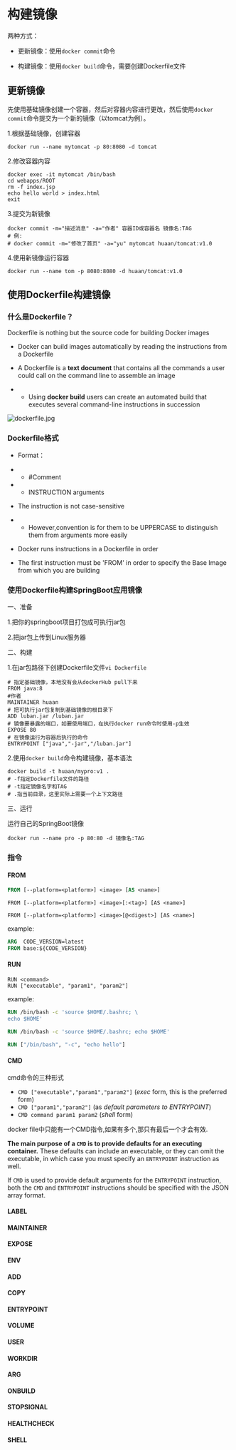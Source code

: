 # 构建镜像

两种方式：



- 更新镜像：使用`docker commit`命令

- 构建镜像：使用`docker build`命令，需要创建Dockerfile文件

## 更新镜像

先使用基础镜像创建一个容器，然后对容器内容进行更改，然后使用`docker commit`命令提交为一个新的镜像（以tomcat为例）。

1.根据基础镜像，创建容器

```
docker run --name mytomcat -p 80:8080 -d tomcat
```



2.修改容器内容

```
docker exec -it mytomcat /bin/bash
cd webapps/ROOT
rm -f index.jsp
echo hello world > index.html
exit
```



3.提交为新镜像

```
docker commit -m="描述消息" -a="作者" 容器ID或容器名 镜像名:TAG
# 例:
# docker commit -m="修改了首页" -a="yu" mytomcat huaan/tomcat:v1.0
```



4.使用新镜像运行容器

```
docker run --name tom -p 8080:8080 -d huaan/tomcat:v1.0
```

## 使用Dockerfile构建镜像

### 什么是Dockerfile？



Dockerfile is nothing but the source code for building Docker images

- Docker can build images automatically by reading the instructions from a Dockerfile

- A Dockerfile is a **text document** that contains all the commands a user could call on the command line to assemble an image

- - Using **docker build** users can create an automated build that executes several command-line instructions in succession



![dockerfile.jpg](https://cdn.nlark.com/yuque/0/2020/jpeg/365147/1587017706307-8195b999-d90b-467a-a24f-15969ee89493.jpeg)

### Dockerfile格式

- Format：

- - \#Comment

- - INSTRUCTION arguments

- The instruction is not case-sensitive

- - However,convention is for them to be UPPERCASE to distinguish them from arguments more easily

- Docker runs instructions in a Dockerfile in order

- The first instruction must be 'FROM' in order to specify the Base Image from which you are building

### 使用Dockerfile构建SpringBoot应用镜像

一、准备

1.把你的springboot项目打包成可执行jar包

2.把jar包上传到Linux服务器



二、构建

1.在jar包路径下创建Dockerfile文件`vi Dockerfile`

```
# 指定基础镜像，本地没有会从dockerHub pull下来
FROM java:8
#作者
MAINTAINER huaan
# 把可执行jar包复制到基础镜像的根目录下
ADD luban.jar /luban.jar
# 镜像要暴露的端口，如要使用端口，在执行docker run命令时使用-p生效
EXPOSE 80
# 在镜像运行为容器后执行的命令
ENTRYPOINT ["java","-jar","/luban.jar"]
```



2.使用`docker build`命令构建镜像，基本语法

```
docker build -t huaan/mypro:v1 .
# -f指定Dockerfile文件的路径
# -t指定镜像名字和TAG
# .指当前目录，这里实际上需要一个上下文路径
```



三、运行

运行自己的SpringBoot镜像

```
docker run --name pro -p 80:80 -d 镜像名:TAG
```

### 指令

#### FROM

```dockerfile
FROM [--platform=<platform>] <image> [AS <name>]
```

```
FROM [--platform=<platform>] <image>[:<tag>] [AS <name>]
```

```
FROM [--platform=<platform>] <image>[@<digest>] [AS <name>]
```

example:

```dockerfile
ARG  CODE_VERSION=latest
FROM base:${CODE_VERSION}
```



#### RUN

```
RUN <command>
RUN ["executable", "param1", "param2"]
```

example:

```dockerfile
RUN /bin/bash -c 'source $HOME/.bashrc; \
echo $HOME'

RUN /bin/bash -c 'source $HOME/.bashrc; echo $HOME'

RUN ["/bin/bash", "-c", "echo hello"]
```

#### CMD

cmd命令的三种形式

- `CMD ["executable","param1","param2"]` (*exec* form, this is the preferred form)
- `CMD ["param1","param2"]` (as *default parameters to ENTRYPOINT*)
- `CMD command param1 param2` (*shell* form)

docker file中只能有一个CMD指令,如果有多个,那只有最后一个才会有效.



**The main purpose of a `CMD` is to provide defaults for an executing container.** These defaults can include an executable, or they can omit the executable, in which case you must specify an `ENTRYPOINT` instruction as well.

If `CMD` is used to provide default arguments for the `ENTRYPOINT` instruction, both the `CMD` and `ENTRYPOINT` instructions should be specified with the JSON array format.

#### LABEL

#### MAINTAINER

#### EXPOSE

#### ENV

#### ADD

#### COPY

#### ENTRYPOINT

#### VOLUME

#### USER

#### WORKDIR

#### ARG

#### ONBUILD

#### STOPSIGNAL

#### HEALTHCHECK

#### SHELL